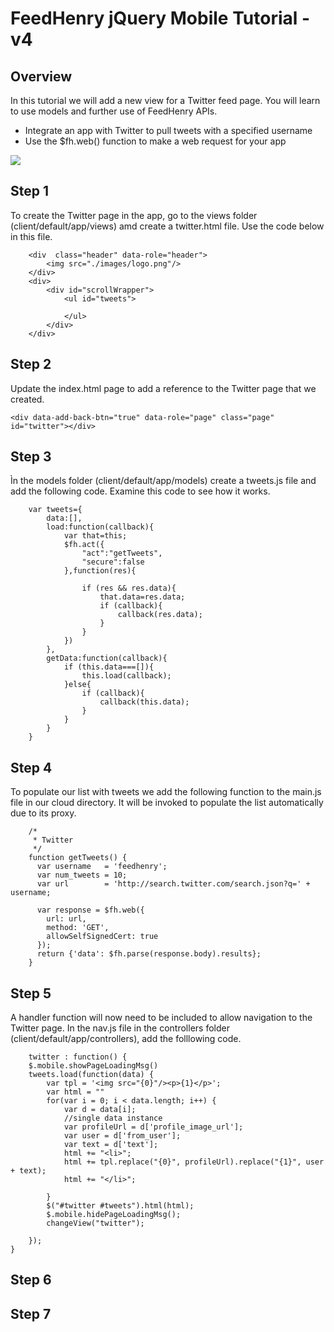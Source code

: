 # FeedHenry jQuery Mobile Tutorial - v4

## Overview
In this tutorial we will add a new view for a Twitter feed page. You will learn to use models and further use of FeedHenry APIs.

* Integrate an app with Twitter to pull tweets with a specified username 
* Use the $fh.web() function to make a web request for your app

![](https://github.com/feedhenry/FH-Training-App-Sencha/raw/v4/docs/twitterView.png)


## Step 1
To create the Twitter page in the app, go to the views folder (client/default/app/views) amd create a twitter.html file. Use the code below in this file.

		<div  class="header" data-role="header">
			<img src="./images/logo.png"/>
		</div>
		<div>
			<div id="scrollWrapper">
				<ul id="tweets">
			
				</ul>
			</div>
		</div>


## Step 2
Update the index.html page to add a reference to the Twitter page that we created.

`<div data-add-back-btn="true" data-role="page" class="page" id="twitter"></div>`


## Step 3
Ìn the models folder (client/default/app/models) create a tweets.js file and add the following code. Examine this code to see how it works.

		var tweets={
			data:[],
			load:function(callback){
				var that=this;
				$fh.act({
					"act":"getTweets",
					"secure":false
				},function(res){
					
					if (res && res.data){
						that.data=res.data;
						if (callback){
							callback(res.data);
						}
					}
				})
			},
			getData:function(callback){
				if (this.data===[]){
					this.load(callback);
				}else{
					if (callback){
						callback(this.data);
					}
				}
			}
		}


## Step 4
To populate our list with tweets we add the following function to the main.js file in our cloud directory. It will be invoked to populate the list automatically due to its proxy.

		/*
		 * Twitter
		 */
		function getTweets() {
		  var username   = 'feedhenry';
		  var num_tweets = 10;
		  var url        = 'http://search.twitter.com/search.json?q=' + username;

		  var response = $fh.web({
		    url: url,
		    method: 'GET',
		    allowSelfSignedCert: true
		  });
		  return {'data': $fh.parse(response.body).results};
		}


## Step 5
A handler function will now need to be included to allow navigation to the Twitter page. In the nav.js file in the controllers folder (client/default/app/controllers), add the folllowing code.

		twitter : function() {
		$.mobile.showPageLoadingMsg()
		tweets.load(function(data) {
			var tpl = '<img src="{0}"/><p>{1}</p>';
			var html = ""
			for(var i = 0; i < data.length; i++) {
				var d = data[i];
				//single data instance
				var profileUrl = d['profile_image_url'];
				var user = d['from_user'];
				var text = d['text'];
				html += "<li>";
				html += tpl.replace("{0}", profileUrl).replace("{1}", user + text);
				html += "</li>";

			}
			$("#twitter #tweets").html(html);
			$.mobile.hidePageLoadingMsg();
			changeView("twitter");

		});
	}


## Step 6


## Step 7



